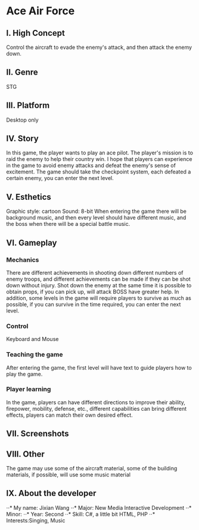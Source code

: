 # Ace Air Force

## I. High Concept
Control the aircraft to evade the enemy's attack, and then attack the enemy down.

## II. Genre
STG

## III. Platform
Desktop only

## IV. Story
In this game, the player wants to play an ace pilot. The player's mission is to raid the enemy to help their country win. I hope that players can experience in the game to avoid enemy attacks and defeat the enemy's sense of excitement. The game should take the checkpoint system, each defeated a certain enemy, you can enter the next level.

## V. Esthetics
Graphic style: cartoon
Sound: 8-bit
When entering the game there will be background music, and then every level should have different music, and the boss when there will be a special battle music.

## VI. Gameplay
### Mechanics
There are different achievements in shooting down different numbers of enemy troops, and different achievements can be made if they can be shot down without injury. Shot down the enemy at the same time it is possible to obtain props, if you can pick up, will attack BOSS have greater help. In addition, some levels in the game will require players to survive as much as possible, if you can survive in the time required, you can enter the next level.

### Control
Keyboard and Mouse

### Teaching the game
After entering the game, the first level will have text to guide players how to play the game.

### Player learning
In the game, players can have different directions to improve their ability, firepower, mobility, defense, etc., different capabilities can bring different effects, players can match their own desired effect.

## VII. Screenshots


## VIII. Other
The game may use some of the aircraft material, some of the building materials, if possible, will use some music material

## IX. About the developer
⋅⋅* My name: Jixian Wang
⋅⋅* Major: New Media Interactive Development
⋅⋅* Minor:
⋅⋅* Year: Second
⋅⋅* Skill: C#, a little bit HTML, PHP
⋅⋅* Interests:Singing, Music

